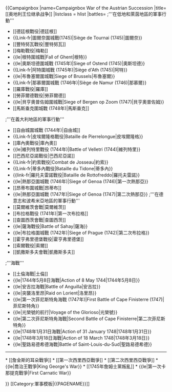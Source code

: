 {{Campaignbox
|name=Campaignbox War of the Austrian Succession
|title=[[奥地利王位继承战争]]
|listclass = hlist
|battles= 
;'''在低地和萊茵地區的軍事行動'''
* [[德廷根戰役|德廷根]]
* {{Link-fr|圖爾奈圍城戰(1745)|Siège de Tournai (1745)|圖爾奈}}
* [[豐特努瓦戰役|豐特努瓦]]
* [[梅勒戰役|梅勒]]
* {{le|根特圍城戰|Fall of Ghent|根特}}
* {{le|奧斯坦德圍城戰 (1745年)|Siege of Ostend (1745)|奧斯坦德}}
* {{Link-fr|阿特圍城戰 (1745年)|Siège d'Ath (1745)|阿特}}
* {{le|布魯塞爾圍城戰|Siege of Brussels|布魯塞爾}}
* {{Link-fr|那慕爾圍城戰 (1746年)|Siège de Namur (1746)|那慕爾}}
* [[羅庫戰役|羅庫]]
* [[勞菲爾德戰役|勞菲爾德]]
* {{le|貝亨奧普佐姆圍城戰|Siege of Bergen op Zoom (1747)|貝亨奧普佐姆}}
* [[馬斯垂克圍城戰 (1748年)|馬斯垂克]]

;'''在義大利地區的軍事行動'''
* [[自由城圍城戰 (1744年)|自由城]]
* {{Link-fr|皮埃爾隆格戰役|Bataille de Pierrelongue|皮埃爾隆格}}
* [[庫內奧戰役|庫內奧]]
* {{le|維列特里戰役 (1744年)|Battle of Velletri (1744)|維列特里}}
* [[巴西尼亞諾戰役|巴西尼亞諾]]
* {{Link-fr|約索戰役|Combat de Josseau|約索}}
* {{Link-fr|蒂多內戰役|Bataille du Tidone|蒂多內}}
* {{link-fr|羅托夫雷諾戰役|Bataille de Rottofreddo|羅托夫雷諾}}
* {{le|熱那亞圍城戰 (1746年)|Siege of Genoa (1746)|第一次熱那亞}}
* [[昂蒂布圍城戰|昂蒂布]]
* {{le|熱那亞圍城戰 (1747年)|Siege of Genoa (1747)|第二次熱那亞}}
;'''在德意志和波希米亞地區的軍事行動'''
* [[莫爾維茨會戰|莫爾維茨]]
* [[布拉格戰役 (1741年)|第一次布拉格]]
* [[查圖西茨會戰|查圖西茨]]
* {{le|薩海戰役|Battle of Sahay|薩海}}
* {{le|布拉格圍城戰 (1742年)|Siege of Prague (1742)|第二次布拉格}}
* [[霍亨弗里德堡戰役|霍亨弗里德堡]]
* [[索爾戰役|索爾]]
* [[凱撒斯多夫會戰|凱撒斯多夫]]

;'''海戰'''
* [[土倫海戰|土倫]]
* {{le|1744年5月8日海戰|Action of 8 May 1744|1744年5月8日}}
* {{le|安吉拉海戰|Battle of Anguilla|安吉拉}}
* {{le|突襲洛里昂|Raid on Lorient|洛里昂}}
* {{le|第一次菲尼斯特角海戰 (1747年)|First Battle of Cape Finisterre (1747)|菲尼斯特角}}
* {{le|光榮號的航行|Voyage of the Glorioso|光榮號}}
* {{le|第二次菲尼斯特角海戰|Second Battle of Cape Finisterre|第二次菲尼斯特角}}
* {{le|1748年1月31日海戰|Action of 31 January 1748|1748年1月31日}}
* {{le|1748年3月18日海戰|Action of 18 March 1748|1748年3月18日}}
* {{le|聖路易德希德海戰|Battle of Saint-Louis-du-Sud|聖路易德希德}}

<hr/>
* [[詹金斯的耳朵戰爭]]
* [[第一次西里西亞戰爭]]
* [[第二次西里西亞戰爭]]
* {{le|喬治王戰爭|King George's War}}
* [[1745年詹姆士黨叛亂]]
* {{le|第一次卡那提克戰爭|First Carnatic War}}

}}<noinclude>
[[Category:軍事模板|{{PAGENAME}}]]
</noinclude>